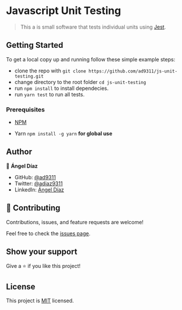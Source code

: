 # Javascript Unit Testing

> This a is small software that tests individual units using [Jest](https://jestjs.io/).

## Getting Started

To get a local copy up and running follow these simple example steps:

- clone the repo with `git clone https://github.com/ad9311/js-unit-testing.git`
- change directory to the root folder `cd js-unit-testing`
- run `npm install` to install dependecies.
- run `yarn test` to run all tests.

### Prerequisites

- [NPM](https://docs.npmjs.com/getting-started)

- Yarn `npm install -g yarn` **for global use**

## Author

👤 **Ángel Díaz**

- GitHub: [@ad9311](https://github.com/ad9311)
- Twitter: [@adiaz9311](https://twitter.com/adiaz9311)
- LinkedIn: [Ángel Díaz](https://linkedin.com/in/adiaz9311)

## 🤝 Contributing

Contributions, issues, and feature requests are welcome!

Feel free to check the [issues page](https://github.com/ad9311/js-unit-testing/issues).

## Show your support

Give a ⭐️ if you like this project!

## License

This project is [MIT](./LICENSE) licensed.
